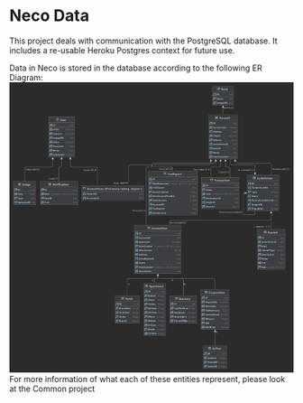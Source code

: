 # Neco Data

This project deals with communication with the PostgreSQL database. It includes a re-usable Heroku Postgres context for future use.

Data in Neco is stored in the database according to the following ER Diagram:
![The ER Diagram on Master](https://raw.githubusercontent.com/igtampe/Neco/ReadmeRedo/Images/SQLDiagrams/NECO.png)
For more information of what each of these entities represent, please look at the Common project
